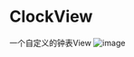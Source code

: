 # ClockView
一个自定义的钟表View
![image](https://github.com/ButBueatiful/dotvim/raw/master/screenshots/vim-screenshot.jpg)
